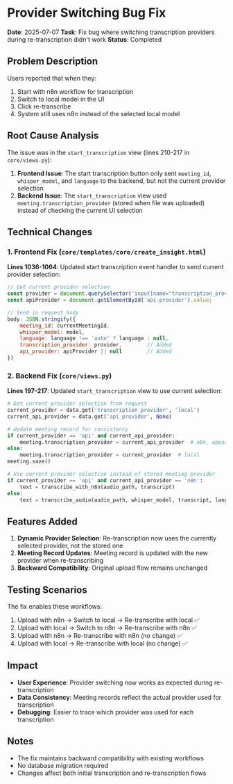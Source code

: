 # Provider Switching Bug Fix

**Date**: 2025-07-07
**Task**: Fix bug where switching transcription providers during re-transcription didn't work
**Status**: Completed

## Problem Description

Users reported that when they:
1. Start with n8n workflow for transcription
2. Switch to local model in the UI
3. Click re-transcribe
4. System still uses n8n instead of the selected local model

## Root Cause Analysis

The issue was in the `start_transcription` view (lines 210-217 in `core/views.py`):

1. **Frontend Issue**: The start transcription button only sent `meeting_id`, `whisper_model`, and `language` to the backend, but not the current provider selection
2. **Backend Issue**: The `start_transcription` view used `meeting.transcription_provider` (stored when file was uploaded) instead of checking the current UI selection

## Technical Changes

### 1. Frontend Fix (`core/templates/core/create_insight.html`)

**Lines 1036-1064**: Updated start transcription event handler to send current provider selection:

```javascript
// Get current provider selection
const provider = document.querySelector('input[name="transcription_provider"]:checked').value;
const apiProvider = document.getElementById('api-provider').value;

// Send in request body
body: JSON.stringify({
    meeting_id: currentMeetingId,
    whisper_model: model,
    language: language !== 'auto' ? language : null,
    transcription_provider: provider,        // Added
    api_provider: apiProvider || null        // Added
})
```

### 2. Backend Fix (`core/views.py`)

**Lines 197-217**: Updated `start_transcription` view to use current selection:

```python
# Get current provider selection from request
current_provider = data.get('transcription_provider', 'local')
current_api_provider = data.get('api_provider', None)

# Update meeting record for consistency
if current_provider == 'api' and current_api_provider:
    meeting.transcription_provider = current_api_provider  # n8n, openai, etc.
else:
    meeting.transcription_provider = current_provider  # local
meeting.save()

# Use current provider selection instead of stored meeting provider
if current_provider == 'api' and current_api_provider == 'n8n':
    text = transcribe_with_n8n(audio_path, transcript)
else:
    text = transcribe_audio(audio_path, whisper_model, transcript, language)
```

## Features Added

1. **Dynamic Provider Selection**: Re-transcription now uses the currently selected provider, not the stored one
2. **Meeting Record Updates**: Meeting record is updated with the new provider when re-transcribing
3. **Backward Compatibility**: Original upload flow remains unchanged

## Testing Scenarios

The fix enables these workflows:
1. Upload with n8n → Switch to local → Re-transcribe with local ✅
2. Upload with local → Switch to n8n → Re-transcribe with n8n ✅  
3. Upload with n8n → Re-transcribe with n8n (no change) ✅
4. Upload with local → Re-transcribe with local (no change) ✅

## Impact

- **User Experience**: Provider switching now works as expected during re-transcription
- **Data Consistency**: Meeting records reflect the actual provider used for transcription
- **Debugging**: Easier to trace which provider was used for each transcription

## Notes

- The fix maintains backward compatibility with existing workflows
- No database migration required
- Changes affect both initial transcription and re-transcription flows